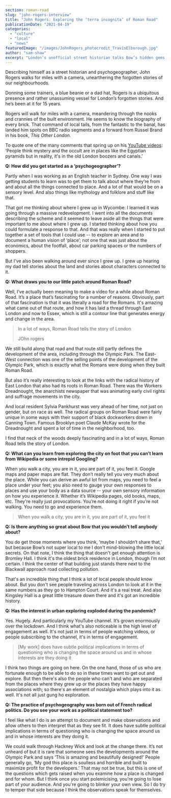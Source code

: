 ```yaml
---
section: roman-road
slug: "john-rogers-interview"
title: "John Rogers: Exploring the ‘terra incognita’ of Roman Road"
publicationDate: "2021-04-19"
categories: 
  - "culture"
  - "local"
  - "news"
featuredImage: "/images/JohnRogers_photocredit_TravisElborough.jpg"
author: "sam-shaw"
excerpt: "London’s unofficial street historian talks Bow’s hidden gems, psycho-geography, and the unexpected politics of an East End stroll"
---
```


Describing himself as a street historian and psychogeographer, John Rogers walks for miles with a camera, unearthering the forgotten stories of our neighbourhoods.

Donning some trainers, a blue beanie or a dad hat, Rogers is a ubiquitous presence and rather unassuming vessel for London’s forgotten stories. And he’s been at it for 15 years. 

Rogers will walk for miles with a camera, meandering through the nooks and crannies of the built environment. He seems to know the biography of every brick. That command of local tails, from the fantastic to the banal, has landed him spots on BBC radio segments and a forward from Russel Brand in his book, _This Other London._ 

To quote one of the many comments that spring up on his [YouTube videos](https://www.youtube.com/user/fugueur): ‘People think mystery and the occult are in places like the Egyptian pyramids but in reality, it's in the old London boozers and canals.’

**Q: How did you get started as a ‘psychogeographer’?** 

Partly when I was working as an English teacher in Sydney. One way I was getting students to learn was to get them to talk about where they’re from and about all the things connected to place. And a lot of that would be on a sensory level. And also things like mythology and folklore and stuff like that. 

That got me thinking about where I grew up in Wycombe. I learned it was going through a massive redevelopment. I went into all the documents describing the scheme and it seemed to leave aside all the things that were important to me about where I grew up. I started thinking about how you could formulate a response to that. And that was really when I started to put together a set of tools that I could use -- to explore an area and to document a human vision of ‘place’; not one that was just about the economics, about the footfall, about car parking spaces or the numbers of shoppers. 

But I've also been walking around ever since I grew up. I grew up hearing my dad tell stories about the land and stories about characters connected to it. 

**Q: What draws you to our little patch around Roman Road?** 

Well, I’ve actually been meaning to make a video for a while about Roman Road. It’s a place that’s fascinating for a number of reasons. Obviously, part of that fascination is that it was literally a road for the Romans. It's amazing what came out of that route, and how it has laid a thread through East London and now to Essex, which is still a contour line that generates energy and change in the area.

> In a lot of ways, Roman Road tells the story of London
> 
> JOhn rogers

We still build along that road and that route still partly defines the development of the area, including through the Olympic Park. The East-West connection was one of the selling points of the development of the Olympic Park, which is exactly what the Romans were doing when they built Roman Road.

But also it’s really interesting to look at the links with the radical history of East London that also had its roots in Roman Road. There was the Workers Dreadnought, the anarchists newspaper that was animating early civil rights and suffrage movements in the city. 

And local resident Sylvia Pankhurst was very ahead of her time, not just on gender, but on race as well. The radical groups on Roman Road were fairly unique in some ways with their support of black dockworkers down in Canning Town. Famous Brooklyn poet Claude McKay wrote for the Dreadnought and spent a lot of time in the neighborhood, too.

I find that neck of the woods deeply fascinating and in a lot of ways, Roman Road tells the story of London.

**Q: What can you learn from exploring the city on foot that you can’t learn from Wikipedia or some intrepid Googling?** 

When you walk a city, you are in it, you are part of it, you feel it. Google maps and paper maps are flat. They don’t really tell you very much about the place. While you can derive an awful lot from maps, you need to feel a place under your feet; you also need to gauge your own responses to places and use your body as a data source -- your own sensory information on how you experience it. Whether it’s Wikipedia pages, old books, maps, etc. They're really just provocations. You’re not doing it right if you’re not walking. You need to go and experience them. 

> When you walk a city, you are in it, you are part of it, you feel it

**Q: Is there anything so great about Bow that you wouldn’t tell anybody about?** 

You do get those moments where you think, ‘maybe I shouldn’t share that,’ but because Bow’s not super local to me I don't mind-blowing the little local secrets. On that note, I think the thing that doesn't get enough attention is Bromley Hall. I think it's the oldest brick residence in London, though I’m not certain. I think the center of that building just stands there next to the Blackwall approach road collecting pollution.

That's an incredible thing that I think a lot of local people should know about. But you don't see people traveling across London to look at it in the same numbers as they go to Hampton Court. And it's a real treat. And also Kingsley Hall is a great little treasure down there and it's got an incredible history. 

**Q: Has the interest in urban exploring exploded during the pandemic?** 

Yes. Hugely. And particularly my YouTube channel. It’s grown enormously over the lockdown. And I think what's also noticeable is the high level of engagement as well. It's not just in terms of people watching videos, or people subscribing to the channel, it's in terms of engagement.

> \[My work\] does have subtle political implications in terms of questioning who is changing the space around us and in whose interests are they doing it

I think two things are going on here. On the one hand, those of us who are fortunate enough to be able to do so in these times want to get out and explore. But then there's also the people who can't and who are separated from the places where they grew up or the places they have happy associations with; so there's an element of nostalgia which plays into it as well. It's not all just gung ho exploration. 

**Q: The practice of psychogeography was born out of French radical politics. Do you see your work as a political statement too?** 

I feel like what I do is an attempt to document and make observations and allow others to then interpret that as they see fit. It does have subtle political implications in terms of questioning who is changing the space around us and in whose interests are they doing it.

We could walk through Hackney Wick and look at the change there. It’s not unheard of but it is rare that someone sees the developments around the Olympic Park and says ‘This is amazing and beautifully designed!’ People generally go, ‘My god this place is soulless and horrible and built to maximize profit for the developers.’ That may not be true, but this is one of the questions which gets raised when you examine how a place is changed and for whom. But I think once you start polemicising, you're going to lose part of your audience. And you're going to blinker your own view. So I do try to temper that side because I think the observations speak for themselves.
